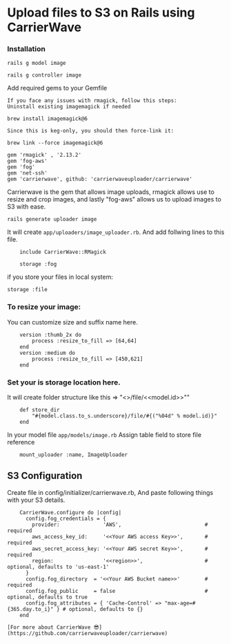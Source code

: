 # Upload files to S3 on Rails using CarrierWave 

### Installation

```rails g model image```

```rails g controller image```


Add required gems to your Gemfile

	If you face any issues with rmagick, follow this steps:
	Uninstall existing imagemagick if needed

```brew install imagemagick@6```

	Since this is keg-only, you should then force-link it:

```brew link --force imagemagick@6```

```
gem 'rmagick' , '2.13.2'
gem 'fog-aws'
gem 'fog'
gem 'net-ssh'
gem 'carrierwave', github: 'carrierwaveuploader/carrierwave'
```

Carrierwave is the gem that allows image uploads, rmagick allows use to resize and crop images, and lastly "fog-aws" allows us to upload images to S3 with ease.


```
rails generate uploader image
```
	 
It will create ```app/uploaders/image_uploader.rb```. And add follwing lines to this file.


``` 
    include CarrierWave::RMagick
```

```
    storage :fog
```	
	
if you store your files in local system:
```
storage :file	
```


### To resize your image:
You can customize size and suffix name here.
```	
	version :thumb_2x do
    	process :resize_to_fill => [64,64]
  	end
  	version :medium do
    	process :resize_to_fill => [450,621]
  	end
```

### Set your is storage location here.
It will create folder structure like this =>  "<<modelname>>/file/<<model.id>>""
```
    def store_dir
    	"#{model.class.to_s.underscore}/file/#{("%04d" % model.id)}"
  	end
```	


In your model file ```app/models/image.rb```
Assign table field to store file reference
```	
	mount_uploader :name, ImageUploader
```
	

## S3 Configuration
Create file in config/initializer/carrierwave.rb, And paste following things with your S3 details.
```
	CarrierWave.configure do |config|
	  config.fog_credentials = {
	    provider:              'AWS',                        	# required
	    aws_access_key_id:     '<<Your AWS access Key>>',       # required
	    aws_secret_access_key: '<<Your AWS secret Key>>',       # required
	    region:                '<<region>>',                    # optional, defaults to 'us-east-1'
	  }      
	  config.fog_directory  = '<<Your AWS Bucket name>>'		# required
	  config.fog_public     = false                             # optional, defaults to true
	  config.fog_attributes = { 'Cache-Control' => "max-age=#{365.day.to_i}" } # optional, defaults to {}
	end

```

	[For more about CarrierWave 😎](https://github.com/carrierwaveuploader/carrierwave)


